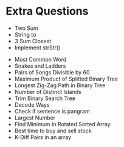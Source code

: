 # Extra Questions

* Two Sum
* String to 
* 3 Sum Closest
* Implement strStr() <!-- Recheck solution for better complexity https://leetcode.com/problems/implement-strstr/-->
<!-- * Maximum Window Substring REDO Hard -->
* Most Common Word
* Snakes and Ladders
* Pairs of Songs Divisible by 60
* Maximum Product of Splitted Binary Tree
* Longest Zig-Zag Path in Binary Tree
* Number of Distinct Islands
* Trim Binary Search Tree <!-- REVISIT LC 669 https://leetcode.com/problems/trim-a-binary-search-tree/ -->
* Decode Ways <!-- REDO LC 91 -->
* Check if sentence is pangram
* Largest Number
* Find Minimum In Rotated Sorted Array <!-- REDO LC 153 https://leetcode.com/problems/find-minimum-in-rotated-sorted-array/ -->
* Best time to buy and sell stock
* K-Diff Pairs in an array <!-- REVISIT LC 532 -->